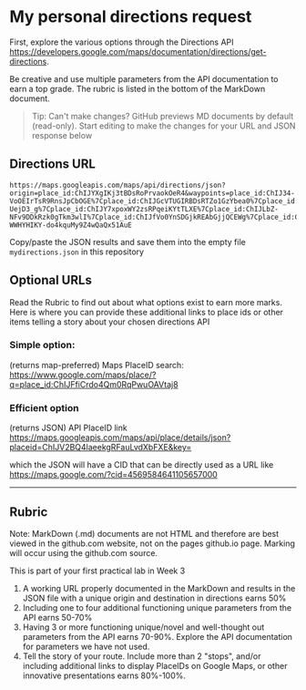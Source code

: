 # My personal directions request

First, explore the various options through the Directions API https://developers.google.com/maps/documentation/directions/get-directions. 

Be creative and use multiple parameters from the API documentation to earn a top grade. The rubric is listed in the bottom of the MarkDown document. 

> Tip: Can't make changes? GitHub previews MD documents by default (read-only). Start editing to make the changes for your URL and JSON response below

## Directions URL

```
https://maps.googleapis.com/maps/api/directions/json?origin=place_id:ChIJYXgIKj3tBDsRoPrvaokOeR4&waypoints=place_id:ChIJ34-VoOEIrTsR9RnsJpCbOGE%7Cplace_id:ChIJGcVTUGIRBDsRTZo1GzYbea0%7Cplace_id:ChIJM5YYsYLFADsRMzn2ZHJbldw%7Cplace_id:ChIJQXB4a5M0rDsR2zWYAgfJR4Q%7Cplace_id:ChIJbU60yXAWrjsR4E9-UejD3_g%7Cplace_id:ChIJY7xpoxWY2zsRPqeiKYtTLXE%7Cplace_id:ChIJLbZ-NFv9DDkRzk0gTkm3wlI%7Cplace_id:ChIJfVo0YnSDGjkREAbGjjQCEWg%7Cplace_id:ChIJkeupR1daGjkRuLSlWsA0S8c%7Cplace_id:ChIJs4Q8R11_HDkRiV1w7ptzNVM&destination=place_id:ChIJ78XjhlaF4TgRxgXjwXxLJGY&mode:driving&key=AIzaSyCM-WWHYHIKY-do4kquMy9Z4wQaQx51AuE
```

Copy/paste the JSON results and save them into the empty file ```mydirections.json``` in this repository

## Optional URLs

Read the Rubric to find out about what options exist to earn more marks. Here is where you can provide these additional links to place ids or other items telling a story about your chosen directions API

### Simple option:

(returns map-preferred) Maps PlaceID search: https://www.google.com/maps/place/?q=place_id:ChIJFfiCrdo4Qm0RqPwuOAVtaj8
### Efficient option

(returns JSON) API PlaceID link https://maps.googleapis.com/maps/api/place/details/json?placeid=ChIJV2BQ4laeekgRFauLvdXbFXE&key=<INSERTKEY>

  which the JSON will have a CID that can be directly used as a URL like https://maps.google.com/?cid=4569584641105657000


____
## Rubric

Note: MarkDown (.md) documents are not HTML and therefore are best viewed in the github.com website, not on the pages github.io page. Marking will occur using the github.com source. 

This is part of your first practical lab in Week 3 

1. A working URL properly documented in the MarkDown and results in the JSON file with a unique origin and destination in directions earns 50%
2. Including one to four additional functioning unique parameters from the API earns 50-70%
3. Having 3 or more functioning unique/novel and well-thought out parameters from the API earns 70-90%. Explore the API documentation for parameters we have not used.
4. Tell the story of your route. Include more than 2 "stops", and/or including additional links to display PlaceIDs on Google Maps, or other innovative presentations earns 80%-100%. 
